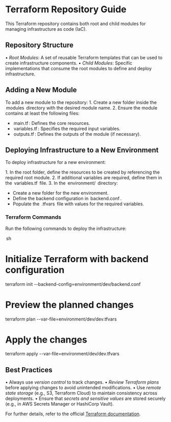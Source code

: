 # Terraform Repository Guide

This Terraform repository contains both root and child modules for managing infrastructure as code (IaC).

## Repository Structure

•⁠  ⁠*Root Modules*: A set of reusable Terraform templates that can be used to create infrastructure components.
•⁠  ⁠*Child Modules*: Specific implementations that consume the root modules to define and deploy infrastructure.

## Adding a New Module

To add a new module to the repository:
1.⁠ ⁠Create a new folder inside the ⁠ modules ⁠ directory with the desired module name.
2.⁠ ⁠Ensure the module contains at least the following files:
   - ⁠ main.tf ⁠: Defines the core resources.
   - ⁠ variables.tf ⁠: Specifies the required input variables.
   - ⁠ outputs.tf ⁠: Defines the outputs of the module (if necessary).

## Deploying Infrastructure to a New Environment

To deploy infrastructure for a new environment:

1.⁠ ⁠In the root folder, define the resources to be created by referencing the required root module.
2.⁠ ⁠If additional variables are required, define them in the ⁠ variables.tf ⁠ file.
3.⁠ ⁠In the ⁠ environment/ ⁠ directory:
   - Create a new folder for the new environment.
   - Define the backend configuration in ⁠ backend.conf ⁠.
   - Populate the ⁠ .tfvars ⁠ file with values for the required variables.

### Terraform Commands

Run the following commands to deploy the infrastructure:

⁠ sh
# Initialize Terraform with backend configuration
terraform init --backend-config=environment/dev/backend.conf

# Preview the planned changes
terraform plan --var-file=environment/dev/dev.tfvars

# Apply the changes
terraform apply --var-file=environment/dev/dev.tfvars
 ⁠

## Best Practices
•⁠  ⁠Always use *version control* to track changes.
•⁠  ⁠*Review Terraform plans* before applying changes to avoid unintended modifications.
•⁠  ⁠Use *remote state storage* (e.g., S3, Terraform Cloud) to maintain consistency across deployments.
•⁠  ⁠Ensure that *secrets and sensitive values* are stored securely (e.g., in AWS Secrets Manager or HashiCorp Vault).

For further details, refer to the official [Terraform documentation](https://developer.hashicorp.com/terraform/docs).